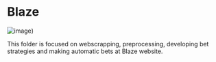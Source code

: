 # Blaze
![image](https://user-images.githubusercontent.com/58082792/158213073-91ab9464-4e72-4bc2-bea7-4d8c402117d3.png))

This folder is focused on webscrapping, preprocessing, developing bet strategies and making automatic bets at Blaze website.  
